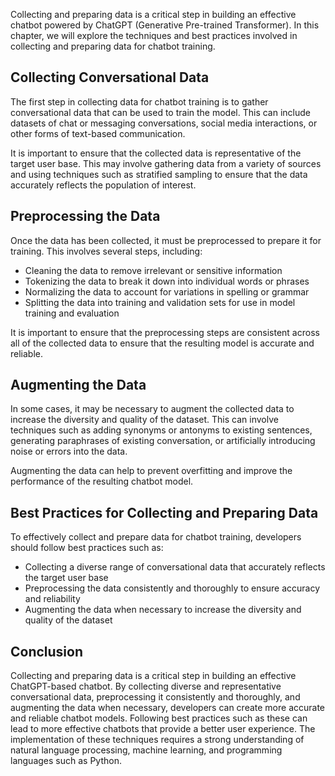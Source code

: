 
Collecting and preparing data is a critical step in building an effective chatbot powered by ChatGPT (Generative Pre-trained Transformer). In this chapter, we will explore the techniques and best practices involved in collecting and preparing data for chatbot training.

Collecting Conversational Data
------------------------------

The first step in collecting data for chatbot training is to gather conversational data that can be used to train the model. This can include datasets of chat or messaging conversations, social media interactions, or other forms of text-based communication.

It is important to ensure that the collected data is representative of the target user base. This may involve gathering data from a variety of sources and using techniques such as stratified sampling to ensure that the data accurately reflects the population of interest.

Preprocessing the Data
----------------------

Once the data has been collected, it must be preprocessed to prepare it for training. This involves several steps, including:

* Cleaning the data to remove irrelevant or sensitive information
* Tokenizing the data to break it down into individual words or phrases
* Normalizing the data to account for variations in spelling or grammar
* Splitting the data into training and validation sets for use in model training and evaluation

It is important to ensure that the preprocessing steps are consistent across all of the collected data to ensure that the resulting model is accurate and reliable.

Augmenting the Data
-------------------

In some cases, it may be necessary to augment the collected data to increase the diversity and quality of the dataset. This can involve techniques such as adding synonyms or antonyms to existing sentences, generating paraphrases of existing conversation, or artificially introducing noise or errors into the data.

Augmenting the data can help to prevent overfitting and improve the performance of the resulting chatbot model.

Best Practices for Collecting and Preparing Data
------------------------------------------------

To effectively collect and prepare data for chatbot training, developers should follow best practices such as:

* Collecting a diverse range of conversational data that accurately reflects the target user base
* Preprocessing the data consistently and thoroughly to ensure accuracy and reliability
* Augmenting the data when necessary to increase the diversity and quality of the dataset

Conclusion
----------

Collecting and preparing data is a critical step in building an effective ChatGPT-based chatbot. By collecting diverse and representative conversational data, preprocessing it consistently and thoroughly, and augmenting the data when necessary, developers can create more accurate and reliable chatbot models. Following best practices such as these can lead to more effective chatbots that provide a better user experience. The implementation of these techniques requires a strong understanding of natural language processing, machine learning, and programming languages such as Python.
